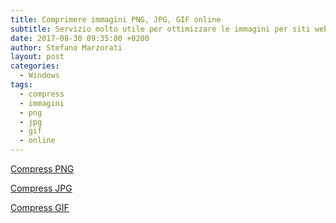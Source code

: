 ```yaml
---
title: Comprimere immagini PNG, JPG, GIF online
subtitle: Servizio molto utile per ottimizzare le immagini per siti web
date: 2017-08-30 09:35:00 +0200
author: Stefano Marzorati
layout: post
categories:
  - Windows
tags:
  - compress
  - immagini
  - png
  - jpg
  - gif
  - online
---
```

<a href="http://compresspng.com/it/" target="_blank">Compress PNG</a>   

<a href="http://compressjpeg.com/it/" target="_blank">Compress JPG</a>   

<a href="http://gifcompressor.com/" target="_blank">Compress GIF</a>   

